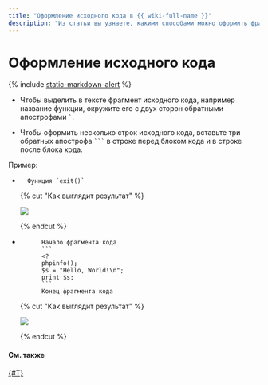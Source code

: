 ```yaml
---
title: "Оформление исходного кода в {{ wiki-full-name }}"
description: "Из статьи вы узнаете, какими способами можно оформить фрагмент исходного кода в тексте."
---
```


# Оформление исходного кода

{% include [static-markdown-alert](../../_includes/wiki/static-markdown-alert.md) %}

* Чтобы выделить в тексте фрагмент исходного кода, например название функции, окружите его с двух сторон обратными апострофами ``` ` ```.

* Чтобы оформить несколько строк исходного кода, вставьте три обратных апострофа ` ``` ` в строке перед блоком кода и в строке после блока кода. 

Пример:

* ```
    Функция `exit()` 
  ```

    {% cut "Как выглядит результат" %}

    ![](../../_assets/wiki/code-line.png)

    {% endcut %}

* ```
        Начало фрагмента кода
        ```
        <?
        phpinfo();
        $s = "Hello, World!\n";
        print $s;
        ```
        Конец фрагмента кода
  
  ```

    {% cut "Как выглядит результат" %}

    ![](../../_assets/wiki/listing-nomark.png)

    {% endcut %}

#### См. также

[{#T}](highlight.md)
